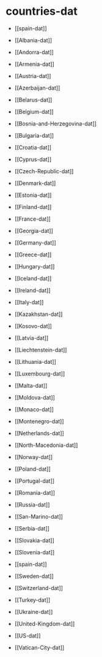 
# countries-dat

- [[spain-dat]]


- [[Albania-dat]]
- [[Andorra-dat]]
- [[Armenia-dat]]
- [[Austria-dat]]
- [[Azerbaijan-dat]]
- [[Belarus-dat]]
- [[Belgium-dat]]
- [[Bosnia-and-Herzegovina-dat]]
- [[Bulgaria-dat]]
- [[Croatia-dat]]
- [[Cyprus-dat]]
- [[Czech-Republic-dat]]
- [[Denmark-dat]]
- [[Estonia-dat]]
- [[Finland-dat]]
- [[France-dat]]
- [[Georgia-dat]]
- [[Germany-dat]]
- [[Greece-dat]]
- [[Hungary-dat]]
- [[Iceland-dat]]
- [[Ireland-dat]]
- [[Italy-dat]]
- [[Kazakhstan-dat]]
- [[Kosovo-dat]]
- [[Latvia-dat]]
- [[Liechtenstein-dat]]
- [[Lithuania-dat]]
- [[Luxembourg-dat]]
- [[Malta-dat]]
- [[Moldova-dat]]
- [[Monaco-dat]]
- [[Montenegro-dat]]
- [[Netherlands-dat]]
- [[North-Macedonia-dat]]
- [[Norway-dat]]
- [[Poland-dat]]
- [[Portugal-dat]]
- [[Romania-dat]]
- [[Russia-dat]]
- [[San-Marino-dat]]
- [[Serbia-dat]]
- [[Slovakia-dat]]
- [[Slovenia-dat]]
- [[spain-dat]]
- [[Sweden-dat]]
- [[Switzerland-dat]]
- [[Turkey-dat]]
- [[Ukraine-dat]]
- [[United-Kingdom-dat]]
- [[US-dat]]
- [[Vatican-City-dat]]
